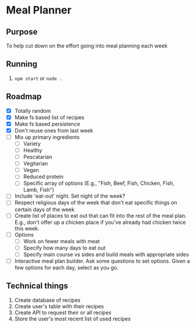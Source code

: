 
# Meal Planner

## Purpose

To help cut down on the effort going into meal planning each week

## Running

1. `npm start` or `node .`

## Roadmap

- [x] Totally random
- [x] Make fs based list of recipes
- [x] Make fs based persistence
- [x] Don't reuse ones from last week
- [ ] Mix up primary ingredients
  - [ ] Variety
  - [ ] Healthy
  - [ ] Pescatarian
  - [ ] Vegitarian
  - [ ] Vegan
  - [ ] Reduced protein
  - [ ] Specific array of options (E.g., "Fish, Beef, Fish, Chicken, Fish, Lamb, Fish")
- [ ] Include 'eat-out' night. Set night of the week?
- [ ] Respect religious days of the week that don't eat specific things on certain days of the week
- [ ] Create list of places to eat out that can fit into the rest of the meal plan. E.g., don't offer up a chicken place if you've already had chicken twice this week.
- [ ] Options
  - [ ] Work on fewer meals with meat
  - [ ] Specify how many days to eat out
  - [ ] Specify main course vs sides and build meals with appropriate sides
- [ ] Interactive meal plan builder. Ask some questions to set options. Given a few options for each day, select as you go.

## Technical things

1. Create database of recipes
2. Create user's table with their recipes
3. Create API to request their or all recipes
4. Store the user's most recent list of used recipes
